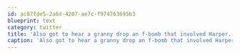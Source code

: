 ```yaml
---
id: ac87fde5-2a6d-4207-ae7c-f974763695b3
blueprint: text
category: twitter
title: 'Also got to hear a granny drop an f-bomb that involved Harper.  Angry old ladies are hilarious (and frightening)'
caption: 'Also got to hear a granny drop an f-bomb that involved Harper.  Angry old ladies are hilarious (and frightening)'
---
```

